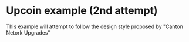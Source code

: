 
# Upcoin example (2nd attempt)

This example will attempt to follow the design style proposed by "Canton Netork Upgrades"

